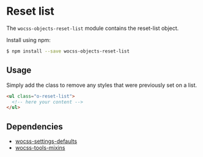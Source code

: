 # Reset list

The `wocss-objects-reset-list` module contains the reset-list object.

Install using npm:

```sh
$ npm install --save wocss-objects-reset-list
```

## Usage

Simply add the class to remove any styles that were previously set on a list.

```html
<ul class="o-reset-list">
  <!-- here your content -->
</ul>
```

## Dependencies

* [wocss-settings-defaults](https://github.com/wocss/settings.default)
* [wocss-tools-mixins](https://github.com/wocss/tools.mixins)
